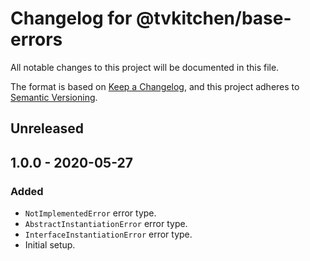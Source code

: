 # Changelog for @tvkitchen/base-errors

All notable changes to this project will be documented in this file.

The format is based on [Keep a Changelog](https://keepachangelog.com/en/1.0.0/),
and this project adheres to [Semantic Versioning](https://semver.org/spec/v2.0.0.html).

## Unreleased

## 1.0.0 - 2020-05-27

### Added
- `NotImplementedError` error type.
- `AbstractInstantiationError` error type.
- `InterfaceInstantiationError` error type.
- Initial setup.
